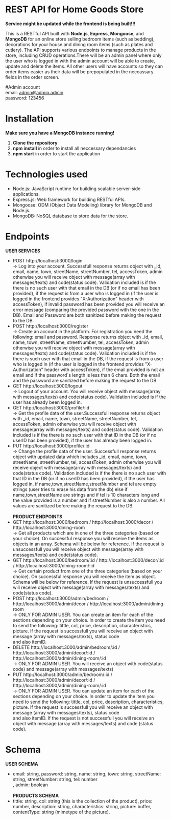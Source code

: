 # REST API for Home Goods Store

**Service might be updated while the frontend is being built!!!**

This is a RESTful API built with **Node.js**, **Express**, **Mongoose**, and **MongoDB** for an online store selling bedroom items (such as bedding), decorations for your house and dining room items (such as plates and cutlery). The API supports various endpoints to manage products in the store, including CRUD operations.There will be an admin panel where only the user who is logged in with the admin account will be able to create, update and delete the items. All other users will have accounts so they can order items easier as their data will be prepopulated in the neccassary fields in the order screen.

#Admin account <br>
email: admin@admin.admin <br>
password: 123456 <br>

# Installation
**Make sure you have a MongoDB instance running!**
1. **Clone the repository**
2. **npm install** in order to install all neccessary dependancies
3. **npm start** in order to start the application

# Technologies used
* Node.js: JavaScript runtime for building scalable server-side applications.
* Express.js: Web framework for building RESTful APIs.
* Mongoose: ODM (Object Data Modeling) library for MongoDB and Node.js.
* MongoDB: NoSQL database to store data for the store.

# Endpoints
**USER SERVICES** <br>
* POST http://localhost:3000/login <br>
  -> Log into your account. Successfull response returns object with _id, email, name, town, streetName, streetNumber, tel, accessToken, admin otherwise you will receive object with message(array with messages/texts) and code(status code). Validation included is if the there is no such user with that email in the DB (or if no email has been provided), if the request is from a user who is logged in (if the user is logged in the frontend provides "X-Authorization" header with accessToken), if invalid password has been provided you will receive an error message (comparing the provided password with the one in the DB). Email and Password are both sanitized before making the request to the DB. <br>
* POST http://localhost:3000/register <br>
  -> Create an account in the platform. For registration you need the following: email and password. Response returns object with _id, email, name, town, streetName, streetNumber, tel, accessToken, admin otherwise you will receive object with message(array with messages/texts) and code(status code). Validation included is if the there is such user with that email in the DB, if the request is from a user who is logged in (if the user is logged in the frontend provides "X-Authorization" header with accessToken), if the email provided is not an email and if the password`s length is less than 6 chars. Both the email and the password are sanitized before making the request to the DB. <br>
* GET http://localhost:3000/logout <br>
  -> Logout of your account. You will receive object with message(array with messages/texts) and code(status code). Validation included is if the user has already been logged in. <br>
* GET http://localhost:3000/profile/:id <br>
  -> Get the profile data of the user.Successfull response returns object with _id, email, name, town, streetName, streetNumber, tel, accessToken, admin otherwise you will receive object with message(array with messages/texts) and code(status code). Validation included is if the there is no such user with that ID in the DB (or if no userID has been provided), if the user has already been logged in.<br>
* PUT http://localhost:3000/profile/:id <br>
  -> Change the profile data of the user. Successfull response returns object with updated data which includes _id, email, name, town, streetName, streetNumber, tel, accessToken, admin otherwise you will receive object with message(array with messages/texts) and code(status code). Validation included is if the there is no such user with that ID in the DB (or if no userID has been provided), if the user has logged in, if name,town,streetName,streetNumber and tel are empty strings (user tries to erase his data from the db) else if name,town,streetName are strings and if tel is 10 characters long and the value provided is a number and if streetNumber is also a number. All values are sanitized before making the request to the DB.<br>
<br> **PRODUCT ENDPOINTS** <br>
* GET http://localhost:3000/bedroom / http://localhost:3000/decor / http://localhost:3000/dining-room <br>
  -> Get all products which are in one of the three categories (based on your choice). On successful response you will receive the items as objects in an array. Schema will be below for reference. If the request is unsuccessfull you will receive object with message(array with messages/texts) and code(status code). <br>
* GET http://localhost:3000/bedroom/:id / http://localhost:3000/decor/:id / http://localhost:3000/dining-room/:id <br>
  -> Get certain product from one of the three categories (based on your choice). On successful response you will receive the item as object. Schema will be below for reference. If the request is unsuccessfull you will receive object with message(array with messages/texts) and code(status code). <br>
* POST http://localhost:3000/admin/bedroom / http://localhost:3000/admin/decor / http://localhost:3000/admin/dining-room <br>
  -> ONLY FOR ADMIN USER. You can create an item for each of the sections depending on your choice. In order to create the item you need to send the following: tittle, col, price, description, characteristics, picture. If the request is successfull you will receive an object with message (array with messages/texts), status code   
  and also itemID. <br>
* DELETE http://localhost:3000/admin/bedroom/:id / http://localhost:3000/admin/decor/:id / http://localhost:3000/admin/dining-room/:id <br>
  -> ONLY FOR ADMIN USER. You will receive an object with code(status code) and message(array with messages/texts) <br>
* PUT http://localhost:3000/admin/bedroom/:id / http://localhost:3000/admin/decor/:id / http://localhost:3000/admin/dining-room/:id <br>
  -> ONLY FOR ADMIN USER. You can update an item for each of the sections depending on your choice. In order to update the item you need to send the following: tittle, col, price, description, characteristics, picture. If the request is successfull you will receive an object with message (array with messages/texts), status code   
  and also itemID. If the request is not successfull you will receive an object with message (array with messages/texts) and code (status code). <br>

# Schema
**USER SCHEMA**  <br>
* email: string, password: string, name: string, town: string, streetName: string, streetNumber: string, tel: number <br>, admin: boolean <br>
<br> **PRODUCTS SCHEMA** <br>
* tittle: string, col: string (this is the collection of the product), price: number, description: string, characteristics: string, picture: buffer, contentType: string (mimetype of the picture).  <br>


